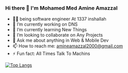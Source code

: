 ### Hi there 👋 I'm Mohamed Med Amine Amazzal 

- ‍👨‍💻 being software engineer At 1337 inshallah
- 🔭 I’m currently working on DNS
- 🌱 I’m currently learning New Things
- 👯 I’m looking to collaborate on Any Projects
- 💬 Ask me about anything in Web & Mobile Dev 
- 📫 How to reach me: amineamazzal2000@gmail.com
- ⚡ Fun fact: All Times Talk To Machins

[![Top Langs](https://github-readme-stats.vercel.app/api/top-langs/?username=AMAZZAL-AMINE&langs_count=8)](https://github.com/anuraghazra/github-readme-stats)
